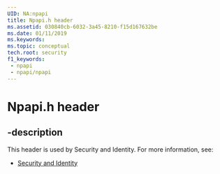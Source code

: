 ```yaml
---
UID: NA:npapi
title: Npapi.h header
ms.assetid: 030840cb-6032-3a45-8210-f15d167632be
ms.date: 01/11/2019
ms.keywords: 
ms.topic: conceptual
tech.root: security
f1_keywords:
 - npapi
 - npapi/npapi
---
```


# Npapi.h header


## -description

This header is used by Security and Identity. For more information, see:

- [Security and Identity](../_security/index.md)

